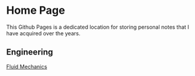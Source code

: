 # Home Page

This Github Pages is a dedicated location for storing personal notes that I have acquired over the years.

## Engineering
[Fluid Mechanics](https://rprador.github.io/rprador/fluid-mech/fm-topics)

